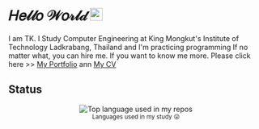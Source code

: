 # 𝐻𝑒𝓁𝓁𝑜 𝒲𝑜𝓇𝓁𝒹 <a href="https://tkishioru.github.io/W_leakna/index.html"><img src="https://media.giphy.com/media/hvRJCLFzcasrR4ia7z/giphy.gif" width="25px"></a>

I am TK. I Study Computer Engineering at King Mongkut's Institute of Technology Ladkrabang, Thailand and I'm practicing programming If no matter what, you can hire me.
If you want to know me more. Please click here >> [My Portfolio](https://sites.google.com/d/1R08N4n6A9hFu2HL7NAPjxmn1AVSCL8c1/p/1oORpVnWLNZxmQz10iRYwjXLGdFBhLmaD/edit) ann [My CV](https://tkishioru.github.io/00_CV/index.html)

## Status
<!--<a href="https://github.com/tkishioru/github-readme-stats">
  <img align="center" src="https://github-readme-stats.vercel.app/api/top-langs/?username=TKishioru&langs_count=8" />
</a>
-->
<div align="center">
  <img width="" src="https://github-readme-stats.vercel.app/api/top-langs/?username=TKishioru&layout=compact&hide_title=1&card_width=500" alt="Top language used in my repos" />
  <br />
  <small>Languages used in my study 😛</small>
  <br />
  <br />
</div>
